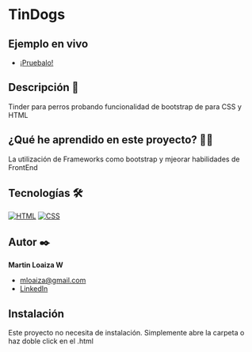 # TinDogs

## Ejemplo en vivo
- [¡Pruebalo!](https://mloaiza98.github.io/TinDog/)

## Descripción 📑

Tinder para perros probando funcionalidad de bootstrap  de para CSS y HTML  

## ¿Qué he aprendido en este proyecto? 🙇🏻 

La utilización de Frameworks como bootstrap y mjeorar habilidades de FrontEnd

## Tecnologías 🛠
<!-- Iconos sacados de: https://github.com/hendrasob/badges/blob/master/README.md y https://github.com/alexandresanlim/Badges4-README.md-Profile -->
[![HTML](https://img.shields.io/badge/HTML5-E34F26?style=for-the-badge&logo=html5&logoColor=white)](https://es.wikipedia.org/wiki/HTML5)
[![CSS](https://img.shields.io/badge/CSS3-1572B6?style=for-the-badge&logo=css3&logoColor=white)](https://es.wikipedia.org/wiki/CSS)


## Autor ✒️
**Martin Loaiza W**

* [mloaiza@gmail.com](mloaizaw@gmail.com)
* [LinkedIn](https://www.linkedin.com/in/martin-loaiza-wills-73341615b/)


## Instalación 
Este proyecto no necesita de instalación. Simplemente abre la carpeta o haz doble click en el .html
  
